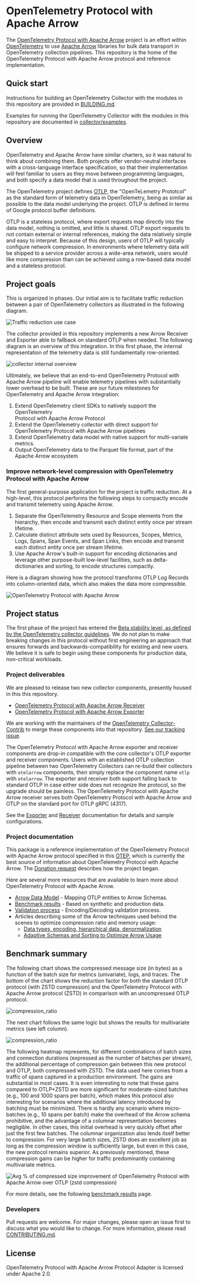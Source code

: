 # OpenTelemetry Protocol with Apache Arrow

The [OpenTelemetry Protocol with Apache
Arrow](https://github.com/open-telemetry/otel-arrow) project is an
effort within [OpenTelemetry](https://opentelemetry.io/) to use
[Apache Arrow](https://arrow.apache.org/) libraries for bulk data
transport in OpenTelemetry collection pipelines.  This repository is
the home of the OpenTelemetry Protocol with Apache Arrow protocol and
reference implementation.

## Quick start

Instructions for building an OpenTelemetry Collector with the modules
in this repository are provided in [BUILDING.md](./collector/BUILDING.md).

Examples for running the OpenTelemetry Collector with the modules in
this repository are documented in
[collector/examples](./collector/examples/README.md).

## Overview

OpenTelemetry and Apache Arrow have similar charters, so it was
natural to think about combining them.  Both projects offer
vendor-neutral interfaces with a cross-language interface
specification, so that their implementation will feel familiar to
users as they move between programming languages, and both specify a
data model that is used throughout the project.

The OpenTelemetry project defines
[OTLP](https://opentelemetry.io/docs/specs/otlp/), the "OpenTeLemetry
Prototcol" as the standard form of telemetry data in OpenTelemetry,
being as similar as possible to the data model underlying the project.
OTLP is defined in terms of Google protocol buffer definitions.

OTLP is a stateless protocol, where export requests map directly into
the data model, nothing is omitted, and little is shared.  OTLP export
requests to not contain external or internal references, making the
data relatively simple and easy to interpret.  Because of this design,
users of OTLP will typically configure network compression.  In
environments where telemetry data will be shipped to a service
provider across a wide-area network, users would like more compression
than can be achieved using a row-based data model and a stateless protocol.

## Project goals

This is organized in phases. Our initial aim is to facilitate traffic reduction
between a pair of OpenTelemetry collectors as illustrated in the following
diagram.

![Traffic reduction use case](docs/img/traffic_reduction_use_case.png)

The collector provided in this repository implements a new Arrow Receiver and
Exporter able to fallback on standard OTLP when needed. The following diagram is
an overview of this integration. In this first phase, the internal
representation of the telemetry data is still fundamentally row-oriented.

![collector internal overview](docs/img/collector_internal_overview.png)

Ultimately, we believe that an end-to-end OpenTelemetry Protocol with Apache
Arrow pipeline will enable telemetry pipelines with substantially lower
overhead to be built. These are our future milestones for OpenTelemetry and
Apache Arrow integration:

1. Extend OpenTelemetry client SDKs to natively support the OpenTelemetry  
   Protocol with Apache Arrow Protocol
2. Extend the OpenTelemetry collector with direct support for OpenTelemetry
   Protocol with Apache Arrow pipelines
3. Extend OpenTelemetry data model with native support for multi-variate
   metrics.
4. Output OpenTelemetry data to the Parquet file format, part of the Apache
   Arrow ecosystem

### Improve network-level compression with OpenTelemetry Protocol with Apache Arrow

The first general-purpose application for the project is traffic
reduction.  At a high-level, this protocol performs the following steps
to compactly encode and transmit telemetry using Apache Arrow.

1. Separate the OpenTelemetry Resource and Scope elements from the
   hierarchy, then encode and transmit each distinct entity once per
   stream lifetime.
2. Calculate distinct attribute sets used by Resources, Scopes,
   Metrics, Logs, Spans, Span Events, and Span Links, then encode and
   transmit each distinct entity once per stream lifetime.
3. Use Apache Arrow's built-in support for encoding dictionaries and leverage
   other purpose-built low-level facilities, such as delta-dictionaries and 
   sorting, to encode structures compactly.

Here is a diagram showing how the protocol transforms OTLP Log Records
into column-oriented data, which also makes the data more compressible.

![OpenTelemetry Protocol with Apache Arrow](https://github.com/open-telemetry/oteps/blob/main/text/img/0156_logs_schema.png?raw=true)

## Project status

The first phase of the project has entered the [Beta stability level,
as defined by the OpenTelemetry collector
guidelines](https://github.com/open-telemetry/opentelemetry-collector#beta).
We do not plan to make breaking changes in this protocol without first
engineering an approach that ensures forwards and
backwards-compatibility for existing and new users.  We believe it is
safe to begin using these components for production data, non-critical
workloads.

### Project deliverables 

We are pleased to release two new collector components, presently
housed in this this repository.

- [OpenTelemetry Protocol with Apache Arrow Receiver](https://github.com/open-telemetry/opentelemetry-collector-contrib/blob/main/receiver/otelarrowreceiver/README.md)
- [OpenTelemetry Protocol with Apache Arrow Exporter](https://github.com/open-telemetry/opentelemetry-collector-contrib/blob/main/exporter/otelarrowexporter/README.md)

We are working with the maintainers of the [OpenTelemetry
Collector-Contrib](https://github.com/open-telemetry/opentelemetry-collector-contrib)
to merge these components into that repository.  [See our tracking
issue](https://github.com/open-telemetry/opentelemetry-collector-contrib/issues/26491).

The OpenTelemetry Protocol with Apache Arrow exporter and receiver components are drop-in compatible
with the core collector's OTLP exporter and receiver components.
Users with an established OTLP collection pipeline between two
OpenTelemetry Collectors can re-build their collectors with
`otelarrow` components, then simply replace the component name `otlp`
with `otelarrow`.  The exporter and receiver both support falling back
to standard OTLP in case either side does not recognize the protocol,
so the upgrade should be painless.  The OpenTelemetry Protocol with Apache Arrow receiver serves
both OpenTelemetry Protocol with Apache Arrow and OTLP on the standard port for OTLP gRPC (4317).

See the [Exporter](collector/exporter/otelarrowexporter/README.md) and
[Receiver](collector/receiver/otelarrowreceiver/README.md)
documentation for details and sample configurations.

### Project documentation

This package is a reference implementation of the OpenTelemetry Protocol with Apache Arrow protocol
specified in this
[OTEP](https://github.com/open-telemetry/oteps/blob/main/text/0156-columnar-encoding.md),
which is currently the best source of information about OpenTelemetry Protocol with Apache Arrow.
The [Donation
request](https://github.com/open-telemetry/community/issues/1332)
describes how the project began.

Here are several more resources that are available to learn more about OpenTelemetry Protocol with Apache Arrow.

- [Arrow Data Model](docs/data_model.md) - Mapping OTLP entities to Arrow Schemas.
- [Benchmark results](docs/benchmarks.md) - Based on synthetic and production data.
- [Validation process](docs/validation_process.md) - Encoding/Decoding validation process. 
- Articles describing some of the Arrow techniques used behind the scenes to optimize compression ratio and memory usage:
  - [Data types, encoding, hierarchical data, denormalization](https://arrow.apache.org/blog/2023/04/11/our-journey-at-f5-with-apache-arrow-part-1/)
  - [Adaptive Schemas and Sorting to Optimize Arrow Usage](https://arrow.apache.org/blog/2023/06/26/our-journey-at-f5-with-apache-arrow-part-2/)

## Benchmark summary

The following chart shows the compressed message size (in bytes) as a function
of the batch size for metrics (univariate), logs, and traces. The bottom of the
chart shows the reduction factor for both the standard OTLP protocol (with ZSTD
compression) and the OpenTelemetry Protocol with Apache Arrow protocol (ZSTD) in comparison with an
uncompressed OTLP protocol.

![compression_ratio](./docs/img/compression_ratio_summary_std_metrics.png)

The next chart follows the same logic but shows the results for multivariate
metrics (see left column).

![compression_ratio](./docs/img/compression_ratio_summary_multivariate_metrics.png)

The following heatmap represents, for different combinations of batch sizes and
connection durations (expressed as the number of batches per stream), the
additional percentage of compression gain between this new protocol and OTLP,
both compressed with ZSTD. The data used here comes from a traffic of spans
captured in a production environment. The gains are substantial in most cases.
It is even interesting to note that these gains compared to OTLP+ZSTD are more
significant for moderate-sized batches (e.g., 100 and 1000 spans per batch),
which makes this protocol also interesting for scenarios where the additional
latency introduced by batching must be minimized. There is hardly any scenario
where micro-batches (e.g., 10 spans per batch) make the overhead of the Arrow
schema prohibitive, and the advantage of a columnar representation becomes
negligible. In other cases, this initial overhead is very quickly offset after
just the first few batches. The columnar organization also lends itself better
to compression. For very large batch sizes, ZSTD does an excellent job as long
as the compression window is sufficiently large, but even in this case, the new
protocol remains superior. As previously mentioned, these compression gains can
be higher for traffic predominantly containing multivariate metrics.

![Avg % of compressed size improvement of OpenTelemetry Protocol with Apache Arrow over OTLP (zstd compression)](./docs/img/average_improvement_heatmap.png)

For more details, see the following [benchmark results](docs/benchmarks.md) page.

### Developers

Pull requests are welcome. For major changes, please open an issue
first to discuss what you would like to change.  For more information, please
read [CONTRIBUTING.md][].

## License

OpenTelemetry Protocol with Apache Arrow Protocol Adapter is licensed under Apache 2.0.

[CONTRIBUTING.md]: ./CONTRIBUTING.md
[BUILDING.md]: ./BUILDING.md

